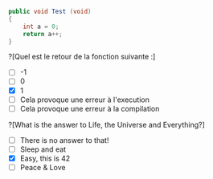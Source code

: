 ```C#
public void Test (void) 
{ 
    int a = 0; 
    return a++; 
}
```
?[Quel est le retour de la fonction suivante :]
-[ ] -1
-[ ] 0
-[x] 1
-[ ] Cela provoque une erreur à l'execution
-[ ] Cela provoque une erreur à la compilation

?[What is the answer to Life, the Universe and Everything?]
-[ ] There is no answer to that!
-[ ] Sleep and eat
-[x] Easy, this is 42
-[ ] Peace & Love
